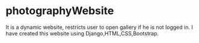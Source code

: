 # photographyWebsite
It is a dynamic website, restricts user to open gallery if he is not logged in. I have created this website using Django,HTML,CSS,Bootstrap.
